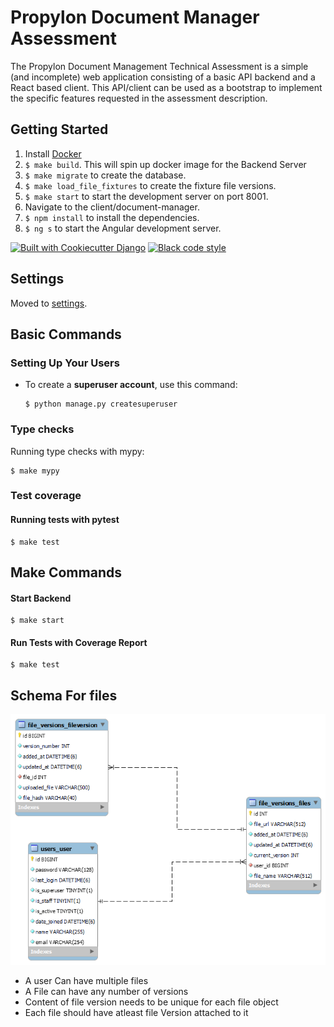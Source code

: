 # Propylon Document Manager Assessment

The Propylon Document Management Technical Assessment is a simple (and incomplete) web application consisting of a basic API backend and a React based client. This API/client can be used as a bootstrap to implement the specific features requested in the assessment description.

## Getting Started

1. Install [Docker](https://www.docker.com/products/docker-desktop/)
2. `$ make build`. This will spin up docker image for the Backend Server
3. `$ make migrate` to create the database.
4. `$ make load_file_fixtures` to create the fixture file versions.
5. `$ make start` to start the development server on port 8001.
6. Navigate to the client/document-manager.
7. `$ npm install` to install the dependencies.
8. `$ ng s` to start the Angular development server.

[![Built with Cookiecutter Django](https://img.shields.io/badge/built%20with-Cookiecutter%20Django-ff69b4.svg?logo=cookiecutter)](https://github.com/cookiecutter/cookiecutter-django/)
[![Black code style](https://img.shields.io/badge/code%20style-black-000000.svg)](https://github.com/ambv/black)

## Settings

Moved to [settings](http://cookiecutter-django.readthedocs.io/en/latest/settings.html).

## Basic Commands

### Setting Up Your Users

- To create a **superuser account**, use this command:

      $ python manage.py createsuperuser

### Type checks

Running type checks with mypy:

    $ make mypy

### Test coverage

#### Running tests with pytest

    $ make test

## Make Commands

#### Start Backend

    $ make start

#### Run Tests with Coverage Report

    $ make test

## Schema For files

![schema](docs/schema.png)

- A user Can have multiple files
- A File can have any number of versions
- Content of file version needs to be unique for each file object
- Each file should have atleast file Version attached to it
